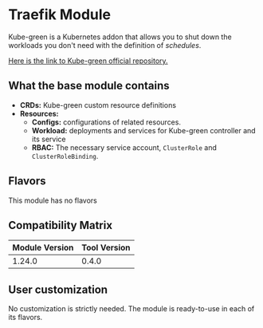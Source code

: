 # Traefik Module

Kube-green is a Kubernetes addon that allows you to shut down the workloads you don't need with the definition of *schedules*.

[Here is the link to Kube-green official repository.]

## What the base module contains

- **CRDs:** Kube-green custom resource definitions
- **Resources:**
  - **Configs:** configurations of related resources.
  - **Workload:** deployments and services for Kube-green controller and its service
  - **RBAC:** The necessary service account, `ClusterRole` and `ClusterRoleBinding`.

## Flavors

This module has no flavors

## Compatibility Matrix

| Module Version | Tool Version   |
|----------------|----------------|
| 1.24.0         | 0.4.0          |

## User customization

No customization is strictly needed. The module is ready-to-use in each of its flavors.

[Here is the link to Kube-green official repository.]: "https://github.com/kube-green/kube-green"
